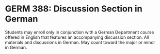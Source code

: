 # GERM 388: Discussion Section in German

Students may enroll only in conjunction with a German Department course offered in English that features an accompanying discussion section. All materials and discussions in German. May count toward the major or minor in German.